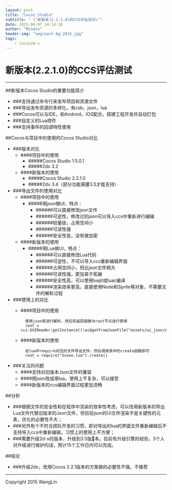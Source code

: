 ```yaml
---
layout: post
title: "Cocos Studio"
subtitle: " \"新版本(2.2.1.0)的CCS评估测试\""
date: 2015-04-07 14:14:18
author: "Minato"
header-img: "img/post-bg-2015.jpg"
tags:
    - Cocos2d-x
---
```


# 新版本(2.2.1.0)的CCS评估测试

------

##新版本Cocos Studio的重要功能简介
* ###支持通过命令行来发布项目和资源文件
* ###导出发布资源的多样化，有csb，json，lua
* ###Cocos可以与IDE，和Android，IOS配合，搭建工程开发并自动打包
* ###自定义的Lua控件
* ###支持事件的回调特性使用


##Cocos与项目中的使用的Cocos Studio对比
* ###版本对比
    * ####项目中的使用
        * #####Cocos Studio 1.5.0.1
        * #####2dx 3.2
    * ####新版本的使用
        * #####Cocos Studio 2.2.1.0
        * #####2dx 3.4（部分功能需要3.5才能支持）
* ###导出文件的使用对比
    * ####项目中的使用
        * #####用json做UI，特点：
            * ######可以直接修改json文件
            * ######可逆性，修改过的json可以导入ccs中重新进行编辑
            * ######轻量级，占用空间小
            * ######可读性强
            * ######安全性低，没有做加密
    * ####新版本的使用
        * #####用Lua做UI，特点：
            * ######可以直接修改Lua代码
            * ######可逆性，不可以导入ccs重新编辑界面
            * ######占用空间小，但比json文件稍大
            * ######可读性强，更加易于拓展
            * ######安全性高，可以使用luajit或luac编译
            * ######渲染效率更高，直接使用Node和Sprite等对象，不需要文件的解析过程
* ###使用上的对比
    * ####项目中的使用
        
            使用json库进行解析，然后将返回值做为root节点进行使用
            root = ccs.GUIReader:getInstance():widgetFromJsonFile("assets/ui_json/card_formation.json")	
            
    * ####新版本的使用
    
            在lua中require对应的文件导出文件，然后调用其中的create函数即可
            root = require("Scene.lua").create()
            
* ###关注的问题
    * ####支持对旧版本Json文件的兼容
    * ####把json改成用lua，使用上不复杂，可以接受
    * ####新版本的ccs编辑界面过程更加流畅


##分析
* ###根据文件的安全性和在程序中渲染的效率性考虑，可以改用新版本的导出Lua文件代替旧版本的Json文件，但目前json的UI文件渲染不是关键性的元素，优化的必要性不大；
* ###另外有个不符合团队开发的习惯，即对导出的lua的界面文件重新编辑后不支持导入ccs中重新编辑，习惯上的使用上不方便；
* ###需要升级2d-x的版本，升级到3.5版本。目前有升级引擎的经验，3个人对升级进行维护的话，预计15个工作日内可以完成。 

##结论
* ###升级2dx，改用Cocos 2.2.1版本的方案做的必要性不强，不推荐


------


Copyright 2015 WangLin
<!-- create time: 2015-04-07 14:14:18  -->



